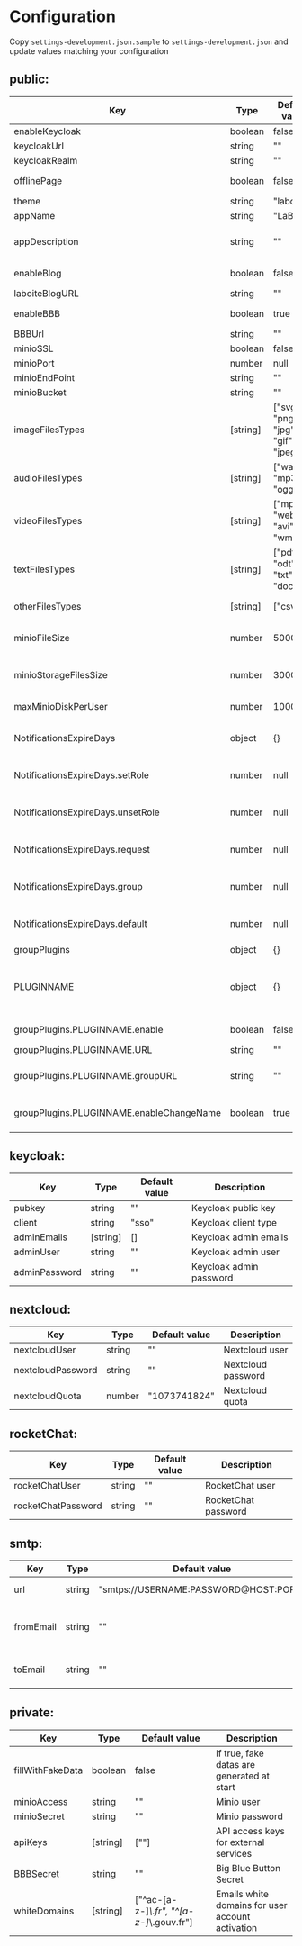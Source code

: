 # Configuration

Copy `settings-development.json.sample` to `settings-development.json` and update values matching your configuration

## public:

| Key                                      | Type     | Default value                        | Description                                                                                 |
| ---------------------------------------- | -------- | ------------------------------------ | ------------------------------------------------------------------------------------------- |
| enableKeycloak                           | boolean  | false                                | If true, keycloak is enabled                                                                |
| keycloakUrl                              | string   | ""                                   | Keycloak URL                                                                                |
| keycloakRealm                            | string   | ""                                   | Keycloak Realm                                                                              |
| offlinePage                              | boolean  | false                                | If true, offline services at signin page                                                    |
| theme                                    | string   | "laboite"                            | laboite or rizomo theme                                                                     |
| appName                                  | string   | "LaBoîte"                            | Application Name                                                                            |
| appDescription                           | string   | ""                                   | Application description, it will be displayed under the title                               |
| enableBlog                               | boolean  | false                                | enable all features and links for the blog                                                  |
| laboiteBlogURL                           | string   | ""                                   | Laboite Blog URL                                                                            |
| enableBBB                                | boolean  | true                                 | If true, Big Blue Button is enabled                                                         |
| BBBUrl                                   | string   | ""                                   | Big Blue Button URL                                                                         |
| minioSSL                                 | boolean  | false                                | If true, minio is SSL                                                                       |
| minioPort                                | number   | null                                 | Minio port                                                                                  |
| minioEndPoint                            | string   | ""                                   | Minio End Point                                                                             |
| minioBucket                              | string   | ""                                   | Minio Bucket                                                                                |
| imageFilesTypes                          | [string] | ["svg", "png", "jpg", "gif", "jpeg"] | Allowed file extensions for images                                                          |
| audioFilesTypes                          | [string] | ["wav", "mp3", "ogg"]                | Allowed file extensions for sounds                                                          |
| videoFilesTypes                          | [string] | ["mp4", "webm", "avi", "wmv"]        | Allowed file extensions for videos                                                          |
| textFilesTypes                           | [string] | ["pdf", "odt", "txt", "docx"]        | Allowed file extensions for documents                                                       |
| otherFilesTypes                          | [string] | ["csv"]                              | Allowed file extensions for other files                                                     |
| minioFileSize                            | number   | 500000                               | Maximum file size when uploading services images in admin space                             |
| minioStorageFilesSize                    | number   | 3000000                              | Maximum file size when uploading media in user space                                        |
| maxMinioDiskPerUser                      | number   | 1000000                              | Maximum disk capacity per user                                                              |
| NotificationsExpireDays                  | object   | {}                                   | Number of days to keep notications by type (null or 0 for infinite)                         |
| NotificationsExpireDays.setRole          | number   | null                                 | Number of days to keep setRole notications (null or 0 for infinite)                         |
| NotificationsExpireDays.unsetRole        | number   | null                                 | Number of days to keep unsetRole notications (null or 0 for infinite)                       |
| NotificationsExpireDays.request          | number   | null                                 | Number of days to keep request notications (null or 0 for infinite)                         |
| NotificationsExpireDays.group            | number   | null                                 | Number of days to keep group notications (null or 0 for infinite)                           |
| NotificationsExpireDays.default          | number   | null                                 | Number of days to keep no type notications (null or 0 for infinite)                         |
| groupPlugins                             | object   | {}                                   | External plugins for group                                                                  |
| PLUGINNAME                               | object   | {}                                   | General group plugin settings, see below "nextcloud" and "rocketChat" for specific settings |
| groupPlugins.PLUGINNAME.enable           | boolean  | false                                | If true, the group plugin is enabled                                                        |
| groupPlugins.PLUGINNAME.URL              | string   | ""                                   | Group plugin URL                                                                            |
| groupPlugins.PLUGINNAME.groupURL         | string   | ""                                   | [URL]/group/[GROUPSLUG]" "[URL]/apps/files/?dir=/[GROUPNAME]                                |
| groupPlugins.PLUGINNAME.enableChangeName | boolean  | true                                 | If true, changing the group name for this group plugin is possible                          |

## keycloak:

| Key           | Type     | Default value | Description             |
| ------------- | -------- | ------------- | ----------------------- |
| pubkey        | string   | ""            | Keycloak public key     |
| client        | string   | "sso"         | Keycloak client type    |
| adminEmails   | [string] | []            | Keycloak admin emails   |
| adminUser     | string   | ""            | Keycloak admin user     |
| adminPassword | string   | ""            | Keycloak admin password |

## nextcloud:

| Key               | Type   | Default value | Description        |
| ----------------- | ------ | ------------- | ------------------ |
| nextcloudUser     | string | ""            | Nextcloud user     |
| nextcloudPassword | string | ""            | Nextcloud password |
| nextcloudQuota    | number | "1073741824"  | Nextcloud quota    |

## rocketChat:

| Key                | Type   | Default value | Description         |
| ------------------ | ------ | ------------- | ------------------- |
| rocketChatUser     | string | ""            | RocketChat user     |
| rocketChatPassword | string | ""            | RocketChat password |

## smtp:

| Key       | Type   | Default value                         | Description                       |
| --------- | ------ | ------------------------------------- | --------------------------------- |
| url       | string | "smtps://USERNAME:PASSWORD@HOST:PORT" | SMTP server URI                   |
| fromEmail | string | ""                                    | Contact mail default "from" value |
| toEmail   | string | ""                                    | Contact mail default "to" value   |

## private:

| Key              | Type     | Default value                              | Description                                      |
| ---------------- | -------- | ------------------------------------------ | ------------------------------------------------ |
| fillWithFakeData | boolean  | false                                      | If true, fake datas are generated at start       |
| minioAccess      | string   | ""                                         | Minio user                                       |
| minioSecret      | string   | ""                                         | Minio password                                   |
| apiKeys          | [string] | [""]                                       | API access keys for external services            |
| BBBSecret        | string   | ""                                         | Big Blue Button Secret                           |
| whiteDomains     | [string] | ["^ac-[a-z-]_\\.fr", "^[a-z-]_\\.gouv.fr"] | Emails white domains for user account activation |
